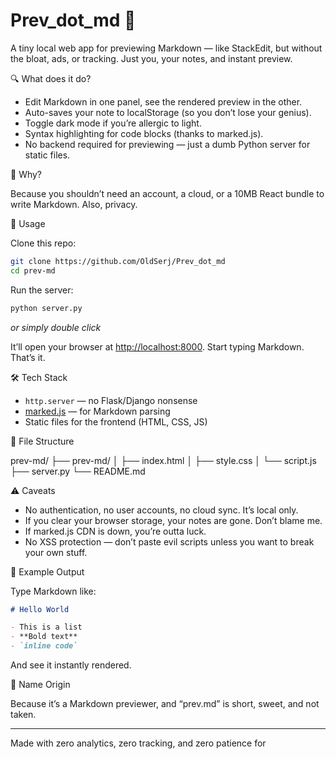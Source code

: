 # Prev_dot_md 📝

A tiny local web app for previewing Markdown — like StackEdit, but without the bloat, ads, or tracking. Just you, your notes, and instant preview.

🔍 What does it do?

- Edit Markdown in one panel, see the rendered preview in the other.
- Auto-saves your note to localStorage (so you don’t lose your genius).
- Toggle dark mode if you’re allergic to light.
- Syntax highlighting for code blocks (thanks to marked.js).
- No backend required for previewing — just a dumb Python server for static files.

🧠 Why?

Because you shouldn’t need an account, a cloud, or a 10MB React bundle to write Markdown. Also, privacy.

🚀 Usage

Clone this repo:

```sh
git clone https://github.com/OldSerj/Prev_dot_md
cd prev-md
```

Run the server:

```sh
python server.py
```
*or simply double click*

It’ll open your browser at [http://localhost:8000](http://localhost:8000). Start typing Markdown. That’s it.

🛠 Tech Stack

- `http.server` — no Flask/Django nonsense
- [marked.js](https://cdn.jsdelivr.net/npm/marked/marked.min.js) — for Markdown parsing
- Static files for the frontend (HTML, CSS, JS)

📁 File Structure

prev-md/
├── prev-md/
│   ├── index.html
│   ├── style.css
│   └── script.js
├── server.py
└── README.md

⚠️ Caveats

- No authentication, no user accounts, no cloud sync. It’s local only.
- If you clear your browser storage, your notes are gone. Don’t blame me.
- If marked.js CDN is down, you’re outta luck.
- No XSS protection — don’t paste evil scripts unless you want to break your own stuff.

🧪 Example Output

Type Markdown like:

```markdown
# Hello World

- This is a list
- **Bold text**
- `inline code`
```

And see it instantly rendered.

🐧 Name Origin

Because it’s a Markdown previewer, and “prev.md” is short, sweet, and not taken.

---

Made with zero analytics, zero tracking, and zero patience for
